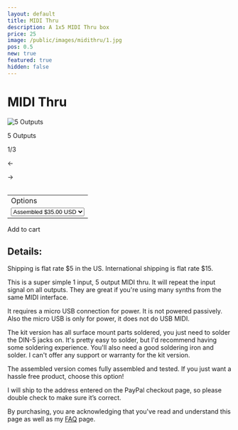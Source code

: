 ```yaml
---
layout: default
title: MIDI Thru
description: A 1x5 MIDI Thru box
price: 25
image: /public/images/midithru/1.jpg
pos: 0.5
new: true
featured: true
hidden: false
---
```

# MIDI Thru

<div class="gallery">
	<img src="{{ site.baseurl }}public/images/midithru/1.jpg" alt="5 Outputs" id="gallery_image" onclick="cycle(1); return false;">
	<p id="gallery_subtitle">5 Outputs</p>
	<p id="gallery_pos_text">1/3</p>
	<div id="gallery_nav">
		<p id="gallery_nav_left" onclick="cycle(0); return false;">←</p>
		<p id="gallery_nav_right" onclick="cycle(1); return false;">→</p>
	</div>
</div>


<table>
  <form id="paypal" target="paypal" action="https://www.paypal.com/cgi-bin/webscr" method="post">
  <input type="hidden" name="cmd" value="_s-xclick">
  <input type="hidden" name="hosted_button_id" value="ARZVEK5BKMP7S">
  <table>
  <tr><td><input type="hidden" name="on0" value="Options">Options</td></tr><tr><td><select name="os0">
    <option value="Kit">Kit $25.00 USD</option>
    <option selected value="Assembled">Assembled $35.00 USD</option>
  </select> </td></tr>
  </table>
  <input type="hidden" name="currency_code" value="USD">
  </form>
</table>

<div class="addToCart noselect" onclick="addToCart()">	
  Add to cart
</div>

## Details:

Shipping is flat rate $5 in the US. International shipping is flat rate $15.

This is a super simple 1 input, 5 output MIDI thru. It will repeat the input signal on all outputs. They are great if you're using many synths from the same MIDI interface.

It requires a micro USB connection for power. It is not powered passively. Also the micro USB is only for power, it does not do USB MIDI.

The kit version has all surface mount parts soldered, you just need to solder the DIN-5 jacks on. It's pretty easy to solder, but I'd recommend having some soldering experience. You'll also need a good soldering iron and solder. I can't offer any support or warranty for the kit version.

The assembled version comes fully assembled and tested. If you just want a hassle free product, choose this option!

I will ship to the address entered on the PayPal checkout page, so please double check to make sure it’s correct.

By purchasing, you are acknowledging that you've read and understand this page as well as my [FAQ](/faq) page.

<script src="{{ site.baseurl }}public/js/midithrugallery.js"></script>
